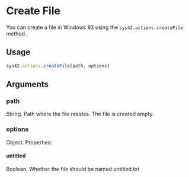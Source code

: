 # Create File

You can create a file in Windows 93 using the `sys42.actions.createFile` method.

## Usage
```js
sys42.actions.createFile(path, options)
```

## Arguments
### path
String. Path where the file resides. The file is created empty.

### options
Object. Properties:  
#### untitled
Boolean. Whether the file should be named untitled.txt
